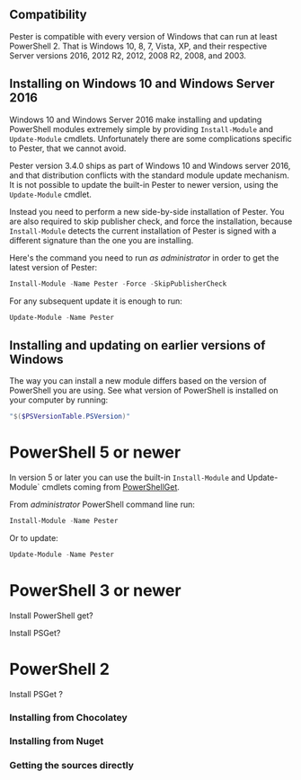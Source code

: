 ## Compatibility
Pester is compatible with every version of Windows that can run at least PowerShell 2. That is Windows 10, 8, 7, Vista, XP, and their respective Server versions 2016, 2012 R2, 2012, 2008 R2, 2008, and 2003.


## Installing on Windows 10 and Windows Server 2016

Windows 10 and Windows Server 2016 make installing and updating PowerShell modules extremely simple by providing `Install-Module` and `Update-Module` cmdlets. Unfortunately there are some complications specific to Pester, that we cannot avoid.

Pester version 3.4.0 ships as part of Windows 10 and Windows server 2016, and that distribution conflicts with the standard module update mechanism. It is not possible to update the built-in Pester to newer version, using the `Update-Module` cmdlet. 

Instead you need to perform a new side-by-side installation of Pester. You are also required to skip publisher check, and force the installation, because `Install-Module` detects the current installation of Pester is signed with a different signature than the one you are installing.

Here's the command you need to run _as administrator_ in order to get the latest version of Pester:

```powershell
Install-Module -Name Pester -Force -SkipPublisherCheck
```

For any subsequent update it is enough to run: 

```powershell
Update-Module -Name Pester
```


## Installing and updating on earlier versions of Windows


The way you can install a new module differs based on the version of PowerShell you are using. See what version of PowerShell is installed on your computer by running:

```powershell
"$($PSVersionTable.PSVersion)"
```

# PowerShell 5 or newer
In version 5 or later you can use the built-in `Install-Module` and Update-Module` cmdlets coming from [PowerShellGet](https://github.com/PowerShell/PowerShellGet).

From _administrator_ PowerShell command line run:
```powershell
Install-Module -Name Pester
```
Or to update:
```powershell
Update-Module -Name Pester
```

# PowerShell 3 or newer
Install PowerShell get?

Install PSGet?

# PowerShell 2
Install PSGet ?


### Installing from Chocolatey

### Installing from Nuget

### Getting the sources directly




